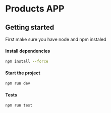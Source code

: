 # Products APP

## Getting started

First make sure you have node and npm instaled

#### Install dependencies
```bash
npm install --force
```

#### Start the project
```bash
npm run dev
```
#### Tests

```bash
npm run test
```